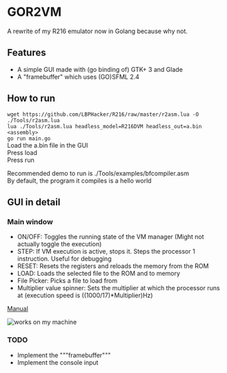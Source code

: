 # GOR2VM  
A rewrite of my R216 emulator now in Golang because why not.  
  
## Features  
- A simple GUI made with (go binding of) GTK+ 3 and Glade  
- A "framebuffer" which uses (GO)SFML 2.4  
  
## How to run  
`wget https://github.com/LBPHacker/R216/raw/master/r2asm.lua -O ./Tools/r2asm.lua`  
`lua ./Tools/r2asm.lua headless_model=R216DVM headless_out=a.bin <assembly>`  
`go run main.go`  
Load the a.bin file in the GUI  
Press load  
Press run  
  
Recommended demo to run is ./Tools/examples/bfcompiler.asm  
By default, the program it compiles is a hello world  

## GUI in detail
### Main window
- ON/OFF: Toggles the running state of the VM manager (Might not actually toggle the execution)
- STEP: If VM execution is active, stops it. Steps the processor 1 instruction. Useful for debugging
- RESET: Resets the registers and reloads the memory from the ROM
- LOAD: Loads the selected file to the ROM and to memory
- File Picker: Picks a file to load from
- Multiplier value spinner: Sets the multiplier at which the processor runs at (execution speed is ((1000/17)*Multiplier)Hz)

[Manual](https://lbphacker.pw/powdertoy/R216/manual.md)  
  
![works on my machine](https://johan.driessen.se/images/johan_driessen_se/WindowsLiveWriter/PersistanceinWF4beta2_E4AD/works-on-my-machine-starburst_2.png)  

### TODO  
 - Implement the """framebuffer"""
 - Implement the console input
